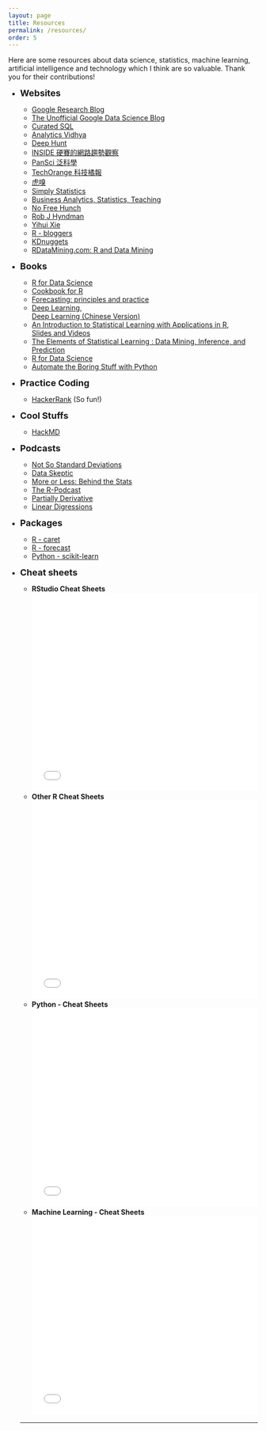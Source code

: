 ```yaml
---
layout: page
title: Resources
permalink: /resources/
order: 5
---
```

Here are some resources about data science, statistics, machine learning,
artificial intelligence and technology which I think are so valuable.
Thank you for their contributions!

* **<font size="4">Websites</font>** <br />
  * [Google Research Blog](https://research.googleblog.com)
  * [The Unofficial Google Data Science Blog](http://www.unofficialgoogledatascience.com)
  * [Curated SQL](http://curatedsql.com)
  * [Analytics Vidhya](https://www.analyticsvidhya.com)
  * [Deep Hunt](https://deephunt.in)
  * [INSIDE 硬賽的網路趨勢觀察](https://www.inside.com.tw)
  * [PanSci 泛科學](http://pansci.asia)
  * [TechOrange 科技橘報](https://buzzorange.com/techorange/)
  * [虎嗅](https://www.huxiu.com/channel/105.html)
  * [Simply Statistics](https://simplystatistics.org/)
  * [Business Analytics, Statistics, Teaching](http://www.bzst.com)
  * [No Free Hunch](http://blog.kaggle.com)
  * [Rob J Hyndman](https://robjhyndman.com/)
  * [Yihui Xie](https://yihui.name)
  * [R - bloggers](https://www.r-bloggers.com)
  * [KDnuggets](http://www.kdnuggets.com)
  * [RDataMining.com: R and Data Mining](http://www.rdatamining.com)

* **<font size="4">Books</font>** <br />
  * [R for Data Science](http://r4ds.had.co.nz/)
  * [Cookbook for R](http://www.cookbook-r.com)
  * [Forecasting: principles and practice](https://www.otexts.org/fpp)
  * [Deep Learning](http://www.deeplearningbook.org/), <br />
    [Deep Learning (Chinese Version)](https://exacity.github.io/deeplearningbook-chinese/)
  * [An Introduction to Statistical Learning with Applications in R](http://www-bcf.usc.edu/~gareth/ISL/ISLR%20Sixth%20Printing.pdf), <br />
    [Slides and Videos](https://www.r-bloggers.com/in-depth-introduction-to-machine-learning-in-15-hours-of-expert-videos/)
  * [The Elements of Statistical Learning : Data Mining, Inference, and Prediction](http://statweb.stanford.edu/~tibs/ElemStatLearn/)
  * [R for Data Science](http://r4ds.had.co.nz/)
  * [Automate the Boring Stuff with Python](https://automatetheboringstuff.com/)

* **<font size="4">Practice Coding</font>** <br />
  * [HackerRank](https://www.hackerrank.com/) (So fun!)

* **<font size="4">Cool Stuffs</font>** <br />
  * [HackMD](https://hackmd.io/)

* **<font size="4">Podcasts</font>** <br />
  * [Not So Standard Deviations](https://soundcloud.com/nssd-podcast)
  * [Data Skeptic](https://dataskeptic.com/)
  * [More or Less: Behind the Stats](http://www.bbc.co.uk/programmes/p02nrss1)
  * [The R-Podcast](https://r-podcast.org/)
  * [Partially Derivative](http://partiallyderivative.com/)
  * [Linear Digressions](http://lineardigressions.com/)

* **<font size="4">Packages</font>** <br />
  * [R - caret](http://topepo.github.io/caret/index.html)
  * [R - forecast](https://github.com/robjhyndman/forecast)
  * [Python - scikit-learn](http://scikit-learn.org/stable/tutorial/machine_learning_map/)

* **<font size="4">Cheat sheets</font>** <br />
  * **RStudio Cheat Sheets**
    <embed src="{{ site.baseurl }}/assets/file/Rstudio-cheatsheet.pdf" width="100%" height="400px" />
  * **Other R Cheat Sheets**
    <embed src="{{ site.baseurl }}/assets/file/R-cheatsheet.pdf" width="100%" height="400px" />
  * **Python - Cheat Sheets**
    <embed src="{{ site.baseurl }}/assets/file/python-cheatsheet.pdf" width="100%" height="400px" />
  * **Machine Learning - Cheat Sheets**
    <embed src="{{ site.baseurl }}/assets/file/ml-cheatsheet.pdf" width="100%" height="400px" />

  ***
